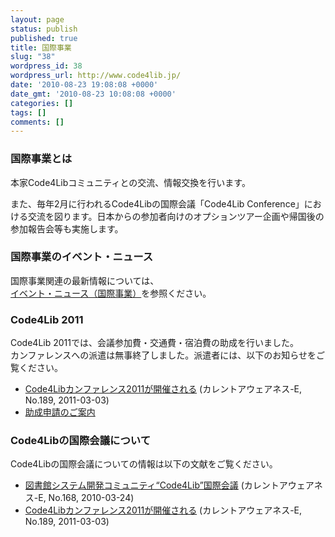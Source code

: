 ```yaml
---
layout: page
status: publish
published: true
title: 国際事業
slug: "38"
wordpress_id: 38
wordpress_url: http://www.code4lib.jp/
date: '2010-08-23 19:08:08 +0000'
date_gmt: '2010-08-23 10:08:08 +0000'
categories: []
tags: []
comments: []
---
```

<h3>国際事業とは</h3>
<p>本家Code4Libコミュニティとの交流、情報交換を行います。</p>
<p>また、毎年2月に行われるCode4Libの国際会議「Code4Lib Conference」における交流を図ります。日本からの参加者向けのオプションツアー企画や帰国後の参加報告会等も実施します。</p>
<h3>国際事業のイベント・ニュース</h3>
<p>国際事業関連の最新情報については、<br />
<a href="http://www.code4lib.jp/category/%e5%9b%bd%e9%9a%9b%e4%ba%8b%e6%a5%ad/">イベント・ニュース（国際事業）</a>を参照ください。</p>
<h3>Code4Lib 2011</h3>
<p>Code4Lib 2011では、会議参加費・交通費・宿泊費の助成を行いました。<br />
カンファレンスへの派遣は無事終了しました。派遣者には、以下のお知らせをご覧ください。</p>
<ul>
<li><a href="http://current.ndl.go.jp/e1153">Code4Libカンファレンス2011が開催される</a> (カレントアウェアネス-E, No.189, 2011-03-03)</li>
<li><a href="http://www.code4lib.jp/2010/11/248/">助成申請のご案内</a>
</ul>
<h3>Code4Libの国際会議について</h3>
<p>Code4Libの国際会議についての情報は以下の文献をご覧ください。</p>
<ul>
<li><a href="http://current.ndl.go.jp/e1033">図書館システム開発コミュニティ&ldquo;Code4Lib&rdquo;国際会議</a> (カレントアウェアネス-E, No.168, 2010-03-24)</li>
<li><a href="http://current.ndl.go.jp/e1153">Code4Libカンファレンス2011が開催される</a> (カレントアウェアネス-E, No.189, 2011-03-03)</li>
</ul>
